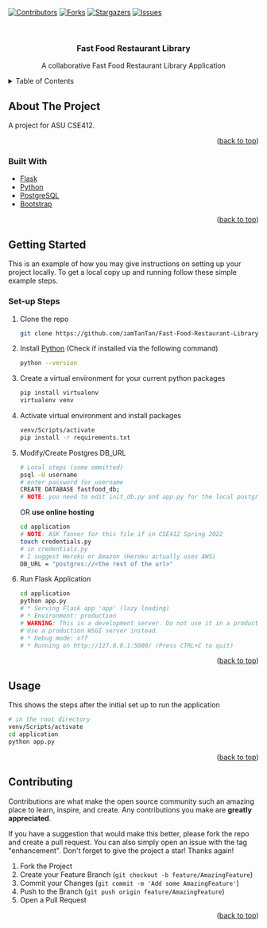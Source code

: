 <div id="top"></div>

[![Contributors][contributors-shield]][contributors-url]
[![Forks][forks-shield]][forks-url]
[![Stargazers][stars-shield]][stars-url]
[![Issues][issues-shield]][issues-url]

<!-- PROJECT LOGO -->
<br />
<div align="center">
<h3 align="center">Fast Food Restaurant Library</h3>

  <p align="center">
    A collaborative Fast Food Restaurant Library Application
  </p>
</div>

<!-- TABLE OF CONTENTS -->
<details>
  <summary>Table of Contents</summary>
  <ol>
    <li>
      <a href="#about-the-project">About The Project</a>
      <ul>
        <li><a href="#built-with">Built With</a></li>
      </ul>
    </li>
    <li>
      <a href="#getting-started">Getting Started</a>
      <ul>
        <li><a href="#set-up-steps">Set-up Steps</a></li>
      </ul>
    </li>
    <li><a href="#usage">Usage</a></li>
  </ol>
</details>

<!-- ABOUT THE PROJECT -->

## About The Project

A project for ASU CSE412.

<p align="right">(<a href="#top">back to top</a>)</p>

### Built With

-   [Flask](https://flask.palletsprojects.com/en/2.0.x/)
-   [Python](https://www.python.org/)
-   [PostgreSQL](https://www.postgresql.org/)
-   [Bootstrap](https://getbootstrap.com)

<p align="right">(<a href="#top">back to top</a>)</p>

<!-- GETTING STARTED -->

## Getting Started

This is an example of how you may give instructions on setting up your project locally.
To get a local copy up and running follow these simple example steps.

### Set-up Steps

1. Clone the repo
    ```sh
    git clone https://github.com/iamTanTan/Fast-Food-Restaurant-Library.git
    ```
2. Install [Python](https://www.python.org/) (Check if installed via the following command)
    ```sh
    python --version
    ```
3. Create a virtual environment for your current python packages
    ```sh
    pip install virtualenv
    virtualenv venv
    ```
4. Activate virtual environment and install packages
    ```sh
    venv/Scripts/activate
    pip install -r requirements.txt
    ```
5. Modify/Create Postgres DB_URL

    ```sh
    # Local steps (some ommitted)
    psql -U username
    # enter password for username
    CREATE DATABASE fastfood_db;
    # NOTE: you need to edit init_db.py and app.py for the local postgres details for psycopg2 to work
    ```

    OR **use online hosting**

    ```sh
    cd application
    # NOTE: ASK Tanner for this file if in CSE412 Spring 2022
    touch credentials.py
    # in credentials.py
    # I suggest Heroku or Amazon (Heroku actually uses AWS)
    DB_URL = "postgres://<the rest of the url>"
    ```

6. Run Flask Application
    ```sh
    cd application
    python app.py
    # * Serving Flask app 'app' (lazy loading)
    # * Environment: production
    # WARNING: This is a development server. Do not use it in a production deployment.
    # Use a production WSGI server instead.
    # * Debug mode: off
    # * Running on http://127.0.0.1:5000/ (Press CTRL+C to quit)
    ```

<p align="right">(<a href="#top">back to top</a>)</p>

<!-- USAGE EXAMPLES -->

## Usage

This shows the steps after the initial set up to run the application

```sh
# in the root directory
venv/Scripts/activate
cd application
python app.py
```

<p align="right">(<a href="#top">back to top</a>)</p>

<!-- CONTRIBUTING -->

## Contributing

Contributions are what make the open source community such an amazing place to learn, inspire, and create. Any contributions you make are **greatly appreciated**.

If you have a suggestion that would make this better, please fork the repo and create a pull request. You can also simply open an issue with the tag "enhancement".
Don't forget to give the project a star! Thanks again!

1. Fork the Project
2. Create your Feature Branch (`git checkout -b feature/AmazingFeature`)
3. Commit your Changes (`git commit -m 'Add some AmazingFeature'`)
4. Push to the Branch (`git push origin feature/AmazingFeature`)
5. Open a Pull Request

<p align="right">(<a href="#top">back to top</a>)</p>

<!-- MARKDOWN LINKS & IMAGES -->
<!-- https://www.markdownguide.org/basic-syntax/#reference-style-links -->

[contributors-shield]: https://img.shields.io/github/contributors/iamTanTan/Fast-Food-Restaurant-Library.svg?style=for-the-badge
[contributors-url]: https://github.com/iamTanTan/Fast-Food-Restaurant-Library/graphs/contributors
[forks-shield]: https://img.shields.io/github/forks/iamTanTan/Fast-Food-Restaurant-Library.svg?style=for-the-badge
[forks-url]: https://github.com/iamTanTan/Fast-Food-Restaurant-Library/network/members
[stars-shield]: https://img.shields.io/github/stars/iamTanTan/Fast-Food-Restaurant-Library.svg?style=for-the-badge
[stars-url]: https://github.com/iamTanTan/Fast-Food-Restaurant-Library/stargazers
[issues-shield]: https://img.shields.io/github/issues/iamTanTan/Fast-Food-Restaurant-Library.svg?style=for-the-badge
[issues-url]: https://github.com/iamTanTan/Fast-Food-Restaurant-Library/issues
[license-shield]: https://img.shields.io/github/license/iamTanTan/Fast-Food-Restaurant-Library.svg?style=for-the-badge
[license-url]: https://github.com/iamTanTan/Fast-Food-Restaurant-Library/blob/master/LICENSE.txt
[linkedin-shield]: https://img.shields.io/badge/-LinkedIn-black.svg?style=for-the-badge&logo=linkedin&colorB=555
